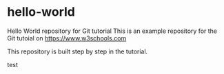 # hello-world
Hello World repository for Git tutorial
This is an example repository for the Git tutoial on https://www.w3schools.com

This repository is built step by step in the tutorial.

test